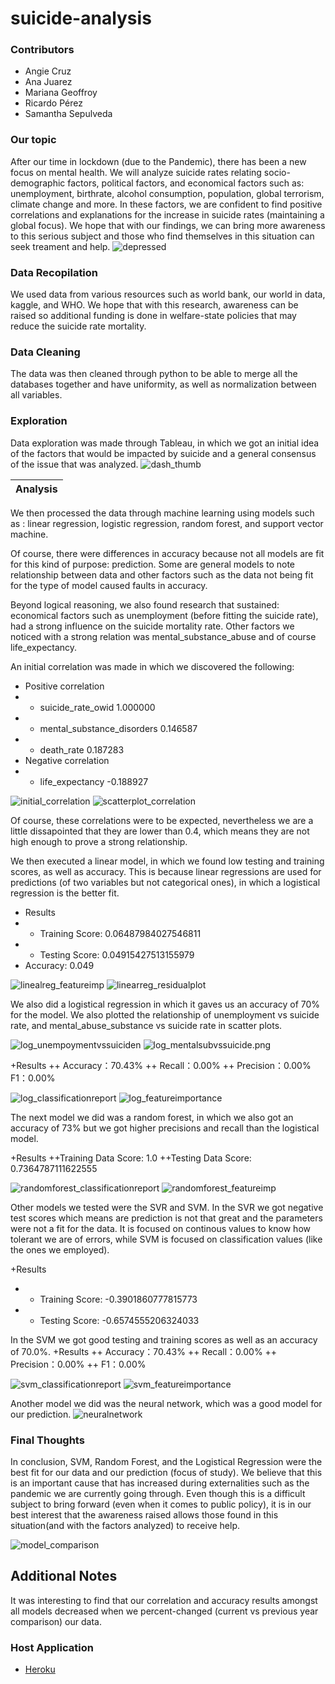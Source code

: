 # suicide-analysis
### Contributors
+ Angie Cruz
+ Ana Juarez
+ Mariana Geoffroy
+ Ricardo Pérez
+ Samantha Sepulveda

### Our topic
After our time in lockdown (due to the Pandemic), there has been a new focus on mental health. We will analyze suicide rates relating socio-demographic factors, political factors, and economical factors such as: unemployment, birthrate, alcohol consumption, population, global terrorism, climate change and more. In these factors, we are confident to find positive correlations and explanations for the increase in suicide rates (maintaining a global focus). We hope that with our findings, we can bring more awareness to this serious subject and those who find themselves in this situation can seek treament and help.
![depressed](Web/Images/depressed.jpg)

### Data Recopilation
We used data from various resources such as world bank, our world in data, kaggle, and WHO. We hope that with this research, awareness can be raised so additional funding is done in welfare-state policies that may reduce the suicide rate mortality.


### Data Cleaning
The data was then cleaned through python to be able to merge all the databases together and have uniformity, as well as normalization between all variables.

### Exploration 
Data exploration was made through Tableau, in which we got an initial idea of the factors that would be impacted by suicide and a general consensus of the issue that was analyzed.
![dash_thumb](Web/Images/dash_thumb.png)

| Analysis |
| --- |
We then processed the data through machine learning using models such as : linear regression, logistic regression, random forest, and support vector machine.

Of course, there were differences in accuracy because not all models are fit for this kind of purpose: prediction. Some are general models to note relationship between data and other factors such as the data not being fit for the type of model caused faults in accuracy.

Beyond logical reasoning, we also found research that sustained: economical factors such as unemployment (before fitting the suicide rate), had a strong influence on the suicide mortality rate. Other factors we noticed with a strong relation was mental_substance_abuse and of course life_expectancy. 

An initial correlation was made in which we discovered the following:
+ Positive correlation 
+ + suicide_rate_owid 1.000000 
+ + mental_substance_disorders 0.146587 
+ + death_rate 0.187283
+ Negative correlation 
+ + life_expectancy -0.188927

![initial_correlation](Web/Images/model/initial_correlation.png)
![scatterplot_correlation](Web/Images/model/scatterplot_correlation.png)

Of course, these correlations were to be expected, nevertheless we are a little dissapointed that they are lower than 0.4, which means they are not high enough to prove a strong relationship.

We then executed a linear model, in which we found low testing and training scores, as well as accuracy. This is because linear regressions are used for predictions (of two variables but not categorical ones), in which a logistical regression is the better fit.


+ Results 
+ + Training Score: 0.06487984027546811 
+ + Testing Score: 0.04915427513155979 
+ Accuracy: 0.049

![linealreg_featureimp](Web/Images/model/linealreg_featureimp.png)
![linearreg_residualplot](Web/Images/model/linearreg_residualplot.png)


We also did a logistical regression in which it gaves us an accuracy of 70% for the model. We also plotted the relationship of unemployment vs suicide rate, and mental_abuse_substance vs suicide rate in scatter plots.

![log_unempoymentvssuiciden](Web/Images/model/log_unempoymentvssuicide.png)
![log_mentalsubvssuicide.png](Web/Images/model/log_mentalsubvssuicide.png)

+Results 
++ Accuracy：70.43% 
++ Recall：0.00% 
++ Precision：0.00% F1：0.00%

![log_classificationreport](Web/Images/model/log_classificationreport.png)
![log_featureimportance](Web/Images/model/log_featureimportance.png)

The next model we did was a random forest, in which we also got an accuracy of 73% but we got higher precisions and recall than the logistical model.

+Results 
++Training Data Score: 1.0 
++Testing Data Score: 0.7364787111622555

![randomforest_classificationreport](Web/Images/model/randomforest_classificationreport.png)
![randomforest_featureimp](Web/Images/model/randomforest_featureimp.png)

Other models we tested were the SVR and SVM. In the SVR we got negative test scores which means are prediction is not that great and the parameters were not a fit for the data. It is focused on continous values to know how tolerant we are of errors, while SVM is focused on classification values (like the ones we employed).

+Results 
+ + Training Score: -0.3901860777815773 
+ + Testing Score: -0.6574555206324033

In the SVM we got good testing and training scores as well as an accuracy of 70.0%.
+Results 
++ Accuracy：70.43% 
++ Recall：0.00% 
++ Precision：0.00% 
++ F1：0.00%


![svm_classificationreport](Web/Images/model/svm_classificationreport.png)
![svm_featureimportance](Web/Images/model/svm_featureimportance.png)

Another model we did was the neural network, which was a good model for our prediction. 
![neuralnetwork](Web/Images/model/neuralnetwork.png)

### Final Thoughts
In conclusion, SVM, Random Forest, and the Logistical Regression were the best fit for our data and our prediction (focus of study). We believe that this is an important cause that has increased during externalities such as the pandemic we are currently going through. Even though this is a difficult subject to bring forward (even when it comes to public policy), it is in our best interest that the awareness raised allows those found in this situation(and with the factors analyzed) to receive help.

![model_comparison](Web/Images/model/model_comparison.png)


## Additional Notes
It was interesting to find that our correlation and accuracy results amongst all models decreased when we percent-changed (current vs previous year comparison) our data.


### Host Application
* [Heroku](https://suicide-proyect-ml.herokuapp.com/index.html)

